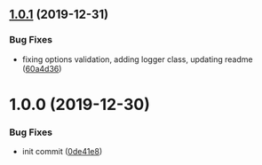 ## [1.0.1](https://github.com/meltwater/esi-include-plugin/compare/v1.0.0...v1.0.1) (2019-12-31)


### Bug Fixes

* fixing options validation, adding logger class, updating readme ([60a4d36](https://github.com/meltwater/esi-include-plugin/commit/60a4d368baa66789764a8078bbe358c70ec5efd8))

# 1.0.0 (2019-12-30)


### Bug Fixes

* init commit ([0de41e8](https://github.com/meltwater/esi-include-plugin/commit/0de41e897bb6bca47b8bdbd37c0e35e509f7a8e4))
